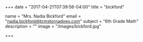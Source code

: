 +++
date = "2017-04-21T07:39:56-04:00"
title = "bickford"

name = "Mrs. Nadia Bickford"
email = "nadia.bickford@tcmstornadoes.com"
subject =  "6th Grade Math"
description =  ""
image = "/images/bickford.jpg"

+++

